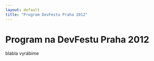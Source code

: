 ```yaml
---
layout: default
title: "Program DevFestu Praha 2012"
---
```



Program na DevFestu Praha 2012
==============================

blabla vyrábíme

<section></section>
